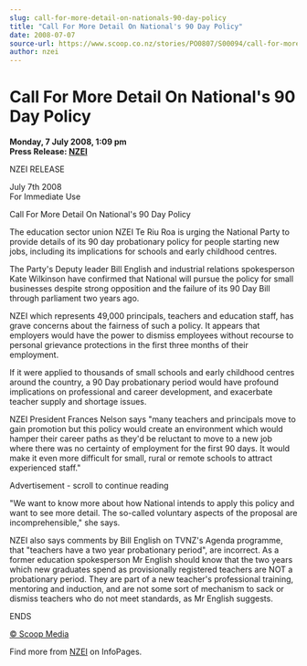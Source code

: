 ```yaml
---
slug: call-for-more-detail-on-nationals-90-day-policy
title: "Call For More Detail On National's 90 Day Policy"
date: 2008-07-07
source-url: https://www.scoop.co.nz/stories/PO0807/S00094/call-for-more-detail-on-nationals-90-day-policy.htm
author: nzei
---
```

Call For More Detail On National's 90 Day Policy
================================================

**Monday, 7 July 2008, 1:09 pm**  
**Press Release: [NZEI](https://info.scoop.co.nz/NZEI)**

NZEI RELEASE

July 7th 2008  
For Immediate Use

Call For More Detail On National's 90 Day Policy

The education sector union NZEI Te Riu Roa is urging the National Party to provide details of its 90 day probationary policy for people starting new jobs, including its implications for schools and early childhood centres.

The Party's Deputy leader Bill English and industrial relations spokesperson Kate Wilkinson have confirmed that National will pursue the policy for small businesses despite strong opposition and the failure of its 90 Day Bill through parliament two years ago.

NZEI which represents 49,000 principals, teachers and education staff, has grave concerns about the fairness of such a policy. It appears that employers would have the power to dismiss employees without recourse to personal grievance protections in the first three months of their employment.

If it were applied to thousands of small schools and early childhood centres around the country, a 90 Day probationary period would have profound implications on professional and career development, and exacerbate teacher supply and shortage issues.

NZEI President Frances Nelson says \"many teachers and principals move to gain promotion but this policy would create an environment which would hamper their career paths as they'd be reluctant to move to a new job where there was no certainty of employment for the first 90 days. It would make it even more difficult for small, rural or remote schools to attract experienced staff."

Advertisement - scroll to continue reading





"We want to know more about how National intends to apply this policy and want to see more detail. The so-called voluntary aspects of the proposal are incomprehensible," she says.

NZEI also says comments by Bill English on TVNZ's Agenda programme, that "teachers have a two year probationary period", are incorrect. As a former education spokesperson Mr English should know that the two years which new graduates spend as provisionally registered teachers are NOT a probationary period. They are part of a new teacher's professional training, mentoring and induction, and are not some sort of mechanism to sack or dismiss teachers who do not meet standards, as Mr English suggests.

ENDS

[© Scoop Media](http://www.scoop.co.nz/about/terms.html)

Find more from [NZEI](https://info.scoop.co.nz/NZEI) on InfoPages.